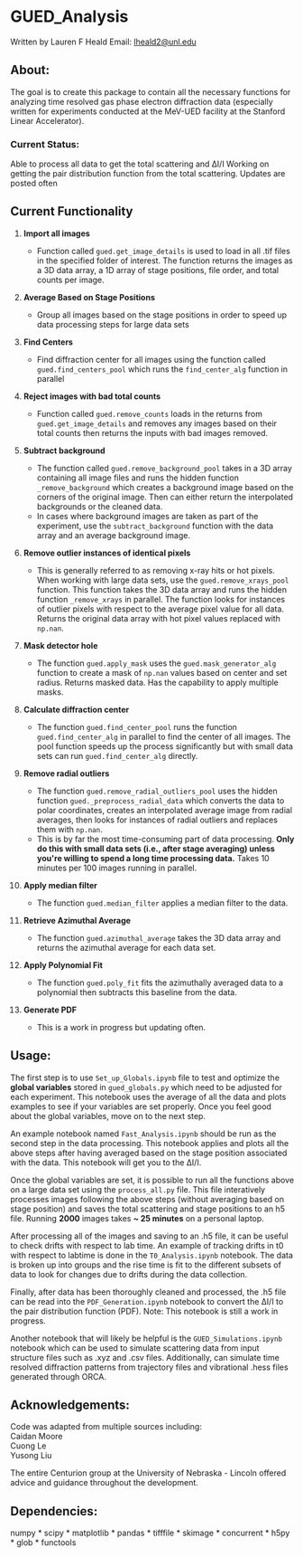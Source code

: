 # GUED_Analysis

Written by Lauren F Heald 
Email: lheald2@unl.edu

## About:
The goal is to create this package to contain all the necessary functions for analyzing time resolved gas phase electron diffraction data (especially written for 
experiments conducted at the MeV-UED facility at the Stanford Linear Accelerator).

### Current Status:
  Able to process all data to get the total scattering and ΔI/I
  Working on getting the pair distribution function from the total scattering. Updates are posted often

## Current Functionality

1. __Import all images__
    * Function called `gued.get_image_details` is used to load in all .tif files in the specified folder of interest. The function returns the images as a 3D data array, a 1D array of stage positions, file order, and total counts per image.

2. __Average Based on Stage Positions__
    * Group all images based on the stage positions in order to speed up data processing steps for large data sets

3. __Find Centers__
    * Find diffraction center for all images using the function called `gued.find_centers_pool` which runs the `find_center_alg` function in parallel

4. __Reject images with bad total counts__
    * Function called `gued.remove_counts` loads in the returns from `gued.get_image_details` and removes any images based on their total counts then returns the inputs with bad images removed.

5. __Subtract background__
    * The function called `gued.remove_background_pool` takes in a 3D array containing all image files and runs the hidden function `_remove_background` which creates a background image based on the corners of the original image. Then can either return the interpolated backgrounds or the cleaned data.
    * In cases where background images are taken as part of the experiment, use the `subtract_background` function with the data array and an average background image.

6. __Remove outlier instances of identical pixels__
    * This is generally referred to as removing x-ray hits or hot pixels. When working with large data sets, use the `gued.remove_xrays_pool` function. This function takes the 3D data array and runs the hidden function `_remove_xrays` in parallel. The function looks for instances of outlier pixels with respect to the average pixel value for all data. Returns the original data array with hot pixel values replaced with `np.nan`.

7. __Mask detector hole__
    * The function `gued.apply_mask` uses the `gued.mask_generator_alg` function to create a mask of `np.nan` values based on center and set radius. Returns masked data. Has the capability to apply multiple masks.

8. __Calculate diffraction center__
    * The function `gued.find_center_pool` runs the function `gued.find_center_alg` in parallel to find the center of all images. The pool function speeds up the process significantly but with small data sets can run `gued.find_center_alg` directly.

9. __Remove radial outliers__
    * The function `gued.remove_radial_outliers_pool` uses the hidden function `gued._preprocess_radial_data` which converts the data to polar coordinates, creates an interpolated average image from radial averages, then looks for instances of radial outliers and replaces them with `np.nan`.
    * This is by far the most time-consuming part of data processing. __Only do this with small data sets (i.e., after stage averaging) unless you're willing to spend a long time processing data.__ Takes 10 minutes per 100 images running in parallel.

10. __Apply median filter__
    * The function `gued.median_filter` applies a median filter to the data.

11. __Retrieve Azimuthal Average__
    * The function `gued.azimuthal_average` takes the 3D data array and returns the azimuthal average for each data set.
   
12. __Apply Polynomial Fit__
    * The function `gued.poly_fit` fits the azimuthally averaged data to a polynomial then subtracts this baseline from the data.

13. __Generate PDF__
    * This is a work in progress but updating often. 
   

## Usage: 

The first step is to use `Set_up_Globals.ipynb` file to test and optimize the __global variables__ stored in `gued_globals.py` which need to be adjusted for each experiment. This notebook uses the average of all the data and plots examples to see if your variables are set properly. Once you feel good about the global variables, move on to the next step. 

An example notebook named `Fast_Analysis.ipynb` should be run as the second step in the data processing. This notebook applies and plots all the above steps after having averaged based on the stage position associated with the data. This notebook will get you to the ΔI/I. 

Once the global variables are set, it is possible to run all the functions above on a large data set using the `process_all.py` file. This file interatively processes images following the above steps (without averaging based on stage position) and saves the total scattering and stage positions to an h5 file. Running __2000__ images takes __~ 25 minutes__ on a personal laptop. 

After processing all of the images and saving to an .h5 file, it can be useful to check drifts with respect to lab time. An example of tracking drifts in t0 with respect to labtime is done in the `T0_Analysis.ipynb` notebook. The data is broken up into groups and the rise time is fit to the different subsets of data to look for changes due to drifts during the data collection.

Finally, after data has been thoroughly cleaned and processed, the .h5 file can be read into the `PDF_Generation.ipynb` notebook to convert the ΔI/I to the pair distribution function (PDF). Note: This notebook is still a work in progress.

Another notebook that will likely be helpful is the `GUED_Simulations.ipynb` notebook which can be used to simulate scattering data from input structure files such as .xyz and .csv files. Additionally, can simulate time resolved diffraction patterns from trajectory files and vibrational .hess files generated through ORCA. 


## Acknowledgements: 
Code was adapted from multiple sources including:  
Caidan Moore  
Cuong Le  
Yusong Liu  

The entire Centurion group at the University of Nebraska - Lincoln offered advice and guidance throughout the development. 

## Dependencies:

numpy  *  scipy  *  matplotlib  *  pandas  *  tifffile  *  skimage  *  concurrent  *  h5py  *  glob  *  functools  

